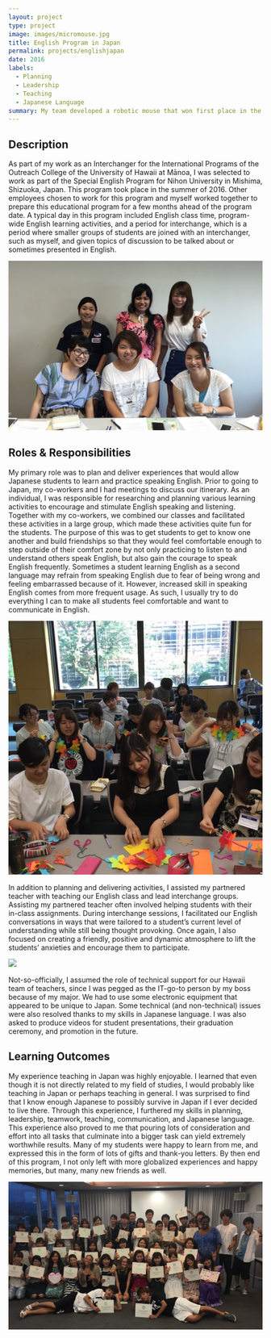```yaml
---
layout: project
type: project
image: images/micromouse.jpg
title: English Program in Japan
permalink: projects/englishjapan
date: 2016
labels:
  - Planning
  - Leadership
  - Teaching
  - Japanese Language
summary: My team developed a robotic mouse that won first place in the 2015 UH Micromouse competition.
---
```


## Description

As part of my work as an Interchanger for the International Programs of the Outreach College of the University of Hawaii at Mānoa, I was selected to work as part of the Special English Program for Nihon University in Mishima, Shizuoka, Japan.  This program took place in the summer of 2016.  Other employees chosen to work for this program and myself worked together to prepare this educational program for a few months ahead of the program date.  A typical day in this program included English class time, program-wide English learning activities, and a period for interchange, which is a period where smaller groups of students are joined with an interchanger, such as myself, and given topics of discussion to be talked about or sometimes presented in English.

<img class="ui image" src="../images/Japan2-SS.jpg">

## Roles & Responsibilities

My primary role was to plan and deliver experiences that would allow Japanese students to learn and practice speaking English.  Prior to going to Japan, my co-workers and I had meetings to discuss our itinerary.  As an individual, I was responsible for researching and planning various learning activities to encourage and stimulate English speaking and listening. Together with my co-workers, we combined our classes and facilitated these activities in a large group, which made these activities quite fun for the students.  The purpose of this was to get students to get to know one another and build friendships so that they would feel comfortable enough to step outside of their comfort zone by not only practicing to listen to and understand others speak English, but also gain the courage to speak English frequently.  Sometimes a student learning English as a second language may refrain from speaking English due to fear of being wrong and feeling embarrassed because of it.  However, increased skill in speaking English comes from more frequent usage.  As such, I usually try to do everything I can to make all students feel comfortable and want to communicate in English.

<img class="ui image" src="../images/Japan4-SS.jpg">

In addition to planning and delivering activities, I assisted my partnered teacher with teaching our English class and lead interchange groups.  Assisting my partnered teacher often involved helping students with their in-class assignments.  During interchange sessions, I facilitated our English conversations in ways that were tailored to a student’s current level of understanding while still being thought provoking.  Once again, I also focused on creating a friendly, positive and dynamic atmosphere to lift the students’ anxieties and encourage them to participate.

<img class="ui image" src="../images/Japan3-SS.jpg">

Not-so-officially, I assumed the role of technical support for our Hawaii team of teachers, since I was pegged as the IT-go-to person by my boss because of my major.  We had to use some electronic equipment that appeared to be unique to Japan.  Some technical (and non-technical) issues were also resolved thanks to my skills in Japanese language.  I was also asked to produce videos for student presentations, their graduation ceremony, and promotion in the future.

## Learning Outcomes

My experience teaching in Japan was highly enjoyable.  I learned that even though it is not directly related to my field of studies, I would probably like teaching in Japan or perhaps teaching in general.  I was surprised to find that I know enough Japanese to possibly survive in Japan if I ever decided to live there.  Through this experience, I furthered my skills in planning, leadership, teamwork, teaching, communication, and Japanese language.  This experience also proved to me that pouring lots of consideration and effort into all tasks that culminate into a bigger task can yield extremely worthwhile results.  Many of my students were happy to learn from me, and expressed this in the form of lots of gifts and thank-you letters.  By then end of this program, I not only left with more globalized experiences and happy memories, but many, many new friends as well. 

<img class="ui image" src="../images/Japan1-SS.jpg">
